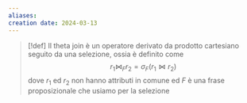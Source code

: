 ```yaml
---
aliases: 
creation date: 2024-03-13
---
```


>[!def]
>Il theta join è un operatore derivato da prodotto cartesiano seguito da una selezione, ossia è definito come
>$$ r_{1} \bowtie_{F} r_{2} = \sigma_{F} (r_{1} \bowtie r_{2}) $$
>dove $r_{1}$ ed $r_{2}$ non hanno attributi in comune ed $F$ è una frase proposizionale che usiamo per la selezione


